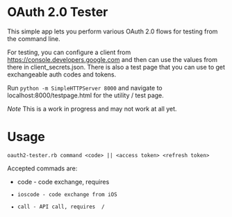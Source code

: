 # OAuth 2.0 Tester

This simple app lets you perform various OAuth 2.0 flows for testing from
the command line.

For testing, you can configure a client from https://console.developers.google.com
and then can use the values from there in client_secrets.json. There is also
a test page that you can use to get exchangeable auth codes and tokens.

Run `python -m SimpleHTTPServer 8000` and navigate to localhost:8000/testpage.html
for the utility / test page.

*Note* This is a work in progress and may not work at all yet.

# Usage

`oauth2-tester.rb command <code> || <access token> <refresh token>`

Accepted commads are:
* code - code exchange, requires <code>
* ioscode - code exchange from iOS
* call - API call, requires <access token> / <refresh token>
